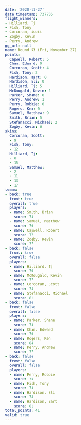 ```yaml
---
date: '2020-11-27'
date_timestamp: 737756
flight_winners:
- Hilliard, Tj
- Fish, Tony
- Corcoran, Scott
- Zogby, Kevin
- Perry, Andrew
gg_url: null
name: Round 53 (Fri, November 27)
points:
  Capwell, Robert: 5
  Chan, Edward: 0
  Corcoran, Scott: 4
  Fish, Tony: 2
  Hardison, Bart: 0
  Hardison, Eli: 0
  Hilliard, Tj: 5
  McDougald, Kevin: 2
  Parker, Shane: 0
  Perry, Andrew: 1
  Perry, Robbie: 0
  Rogers, Ken: 0
  Samuel, Matthew: 9
  Smith, Brian: 5
  Stefanacci, Michael: 2
  Zogby, Kevin: 6
skins:
  Corcoran, Scott:
  - 9
  Fish, Tony:
  - 12
  Hilliard, Tj:
  - 8
  - 15
  Samuel, Matthew:
  - 2
  - 11
  - 13
  - 17
teams:
- back: true
  front: true
  overall: true
  players:
  - name: Smith, Brian
    score: 73
  - name: Samuel, Matthew
    score: 76
  - name: Capwell, Robert
    score: 77
  - name: Zogby, Kevin
    score: 77
- back: false
  front: true
  overall: false
  players:
  - name: Hilliard, Tj
    score: 70
  - name: McDougald, Kevin
    score: 77
  - name: Corcoran, Scott
    score: 73
  - name: Stefanacci, Michael
    score: 81
- back: false
  front: false
  overall: false
  players:
  - name: Parker, Shane
    score: 73
  - name: Chan, Edward
    score: 76
  - name: Rogers, Ken
    score: 84
  - name: Perry, Andrew
    score: 77
- back: false
  front: false
  overall: false
  players:
  - name: Perry, Robbie
    score: 75
  - name: Fish, Tony
    score: 73
  - name: Hardison, Eli
    score: 78
  - name: Hardison, Bart
    score: 81
total_points: 41
valid: true
---
```


